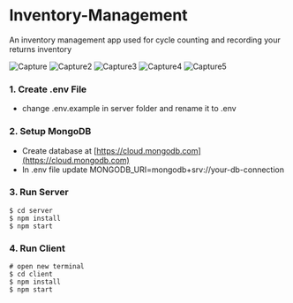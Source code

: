 # Inventory-Management
An inventory management app used for cycle counting and recording your returns inventory

![Capture](https://user-images.githubusercontent.com/69001161/234136792-ed63c1b2-ac37-4dfa-89b8-f1c04b4f2ce1.PNG)
![Capture2](https://user-images.githubusercontent.com/69001161/234270104-9fb2a473-fae6-490e-aa26-8e4043cc7acd.PNG)
![Capture3](https://user-images.githubusercontent.com/69001161/234270109-134229a4-e075-41d4-8ed0-b855ac3283e8.PNG)
![Capture4](https://user-images.githubusercontent.com/69001161/234270111-b1ad4716-4bfb-41f8-8cc2-2fac2796812d.PNG)
![Capture5](https://user-images.githubusercontent.com/69001161/234270116-2962d053-be62-45e6-b241-f83368e0baa1.PNG)

### 1. Create .env File

- change .env.example in server folder and rename it to .env

### 2. Setup MongoDB

  - Create database at [https://cloud.mongodb.com](https://cloud.mongodb.com)
  - In .env file update MONGODB_URI=mongodb+srv://your-db-connection

### 3. Run Server

```
$ cd server
$ npm install
$ npm start
```

### 4. Run Client

```
# open new terminal
$ cd client
$ npm install
$ npm start
```
